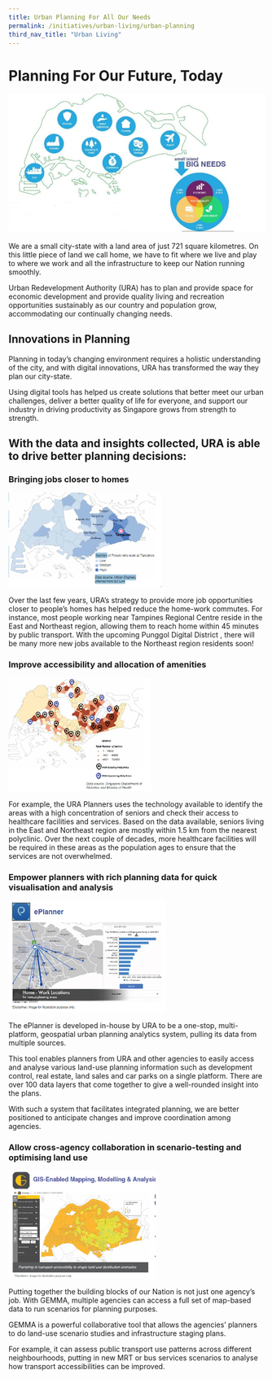 ```yaml
---
title: Urban Planning For All Our Needs 
permalink: /initiatives/urban-living/urban-planning
third_nav_title: "Urban Living"
---
```


# Planning For Our Future, Today

![Small Island, Big Needs](/images/initiatives/URA-1.jpg)

We are a small city-state with a land area of just 721 square kilometres. On this little piece of land we call home, we have to fit where we live and play to where we work and all the infrastructure to keep our Nation running smoothly.

Urban Redevelopment Authority (URA) has to plan and provide space for economic development and provide quality living and recreation opportunities sustainably as our country and population grow, accommodating our continually changing needs. 

## Innovations in Planning

Planning in today’s changing environment requires a holistic understanding of the city, and with digital innovations, URA has transformed the way they plan our city-state.  

Using digital tools has helped us create solutions that better meet our urban challenges, deliver a better quality of life for everyone, and support our industry in driving productivity as Singapore grows from strength to strength. 

## With the data and insights collected, URA is able to drive better planning decisions: 

### Bringing jobs closer to homes

![Eastern side of Singapore](/images/initiatives/URA-2.png)

Over the last few years, URA’s strategy to provide more job opportunities closer to people’s homes has helped reduce the home-work commutes. For instance, most people working near Tampines Regional Centre reside in the East and Northeast region, allowing them to reach home within 45 minutes by public transport. With the upcoming Punggol Digital District <Link to PDD page>, there will be many more new jobs available to the Northeast region residents soon! 

### Improve accessibility and allocation of amenities

![allocation of amenities](/images/initiatives/URA-3.png)

For example, the URA Planners uses the technology available to identify the areas with a high concentration of seniors and check their access to healthcare facilities and services. Based on the data available, seniors living in the East and Northeast region are mostly within 1.5 km from the nearest polyclinic. Over the next couple of decades, more healthcare facilities will be required in these areas as the population ages to ensure that the services are not overwhelmed.

### Empower planners with rich planning data for quick visualisation and analysis

![URA eplanner](/images/initiatives/URA-4.png)

The ePlanner is developed in-house by URA to be a one-stop, multi-platform, geospatial urban planning analytics system, pulling its data from multiple sources. 

This tool enables planners from URA and other agencies to easily access and analyse various land-use planning information such as development control, real estate, land sales and car parks on a single platform. There are over 100 data layers that come together to give a well-rounded insight into the plans. 

With such a system that facilitates integrated planning, we are better positioned to anticipate changes and improve coordination among agencies.

### Allow cross-agency collaboration in scenario-testing and optimising land use

![URA Gemma](/images/initiatives/URA-5.png)

Putting together the building blocks of our Nation is not just one agency’s job. With GEMMA, multiple agencies can access a full set of map-based data to run scenarios for planning purposes.

GEMMA is a powerful collaborative tool that allows the agencies’ planners to do land-use scenario studies and infrastructure staging plans. 

For example, it can assess public transport use patterns across different neighbourhoods, putting in new MRT or bus services scenarios to analyse how transport accessibilities can be improved. 
